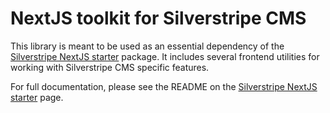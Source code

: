 # NextJS toolkit for Silverstripe CMS

This library is meant to be used as an essential dependency
of the [Silverstripe NextJS starter](https://github.com/silverstripe/silverstripe-nextjs-starter) package. It includes several frontend utilities for working with
Silverstripe CMS specific features.

For full documentation, please see the README on the [Silverstripe NextJS starter](https://github.com/silverstripe/silverstripe-nextjs-starter) page.